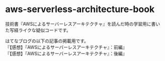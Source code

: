 # aws-serverless-architecture-book

技術書『AWSによるサーバーレスアーキテクチャ』を読んだ時の学習用に書いた写経ライクな疑似コードです。

はてなブログの以下の記事の掲載用です。  
『【感想】『AWSによるサーバーレスアーキテクチャ』：前編』  
『【感想】『AWSによるサーバーレスアーキテクチャ』：後編』  